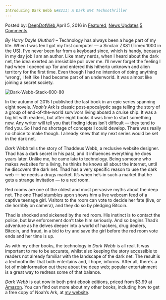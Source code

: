 ```yaml
---
Introducing Dark Webb &#8211; A Dark Net Technothriller
---
```

<article class="post-listing post-13639 post type-post status-publish format-standard has-post-thumbnail hentry  tag-dark tag-introducing tag-net tag-technothriller tag-webb">
    <div class="post-inner">
        <span>Posted by: <a href="https://www.deepdotweb.com/author/admin/" title="">DeepDotWeb </a></span>
    <span>April 5, 2016</span>
    <span>in <a href="https://www.deepdotweb.com/category/deepdot-news/" rel="category tag">Featured</a>, <a href="https://www.deepdotweb.com/category/news-updates/" rel="category tag">News Updates</a></span>
    <span><a href="https://www.deepdotweb.com/2016/04/05/introducing-dark-webb-dark-net-technothriller/#comments">5 Comments</a></span>
    </p>
    <div class="clear"></div>
    <div class="entry">
    <p><em>By Harry Dayle (Author)</em> &#8211; Technology has always been a huge part of my life. When I was ten I got my first computer — a Sinclair ZX81 (Timex 1000 in the US). I&#8217;ve never been far from a keyboard since, which is handy, because in my day job I am an author. Like many nerds, when I heard about the dark net, the idea exerted an irresistible pull over me. I&#8217;ll never forget the feeling I had when I opened up Tor and entered this hitherto unknown and alien territory for the first time. Even though I had no intention of doing anything &#8216;wrong&#8217;, I felt like I had become part of an underworld. It was almost like joining a secret society.</p>
    <p><img class="aligncenter size-full wp-image-13640" src="/imgs/2016/04/Dark-Webb-Stack-600-80.jpg" alt="Dark-Webb-Stack-600-80" width="615" height="600" srcset="/imgs/2016/04/Dark-Webb-Stack-600-80.jpg 615w, /imgs/2016/04/Dark-Webb-Stack-600-80-300x293.jpg 300w, /imgs/2016/04/Dark-Webb-Stack-600-80-55x55.jpg 55w, /imgs/2016/04/Dark-Webb-Stack-600-80-50x50.jpg 50w" sizes="(max-width: 615px) 100vw, 615px"/></p>
    <p>In the autumn of 2015 I published the last book in an epic series spanning eight novels. <em>Noah&#8217;s Ark</em> is classic post-apocalyptic saga telling the story of a group of end-of-the-world survivors living aboard a cruise ship. It was a big hit with readers, but after eight books it was time to start something new. Any writer will tell you that finding ideas isn&#8217;t difficult — they tend to find you. So I had no shortage of concepts I could develop. There was really no choice to make though. I already knew that my next series would be set in the dark net.</p>
    <p><em>Dark Webb</em> tells the story of Thaddeus Webb, a reclusive website designer. Thad has a dark secret in his past, and it influences everything he does years later. Unlike me, he came late to technology. Being someone who makes websites for a living, he thinks he knows all about the internet, until he discovers the dark net. Thad has a very specific reason to use the dark web — he needs a drugs market. It&#8217;s when he&#8217;s in such a market that he gets a strange invitation — to a red room.</p>
    <p>Red rooms are one of the oldest and most pervasive myths about the deep net. The one Thad stumbles upon shows him a live webcam feed of a captive teenage girl. Visitors to the room can vote to decide her fate (live, or die horribly on camera), and they do so by pledging Bitcoin.</p>
    <p>Thad is shocked and sickened by the red room. His instinct is to contact the police, but law enforcement don&#8217;t take him seriously. And so begins Thad&#8217;s adventure as he delves deeper into a world of hackers, drug dealers, Bitcoin, and fraud, in a bid to try and save the girl before the red room vote ends and her time is up.</p>
    <p>As with my other books, the technology in <em>Dark Webb</em> is all real. It was important to me to be accurate, whilst also keeping the story accessible to readers not already familiar with the landscape of the dark net. The result is a technothriller that both entertains and, I hope, informs. After all, there&#8217;s a lot of misinformation out there about the deep web; popular entertainment is a great way to redress some of that balance.</p>
    <p><em>Dark Webb</em> is out now in both print ebook editions, priced from $3.99 at <a href="http://www.amazon.com/Dark-Webb-The-Series-Book-ebook/dp/B01DLWNKQO" target="_blank">Amazon</a>. You can find out more about my other books, including how to get a free copy of Noah&#8217;s Ark, at <a href="http://harrydayle.com" target="_blank">my website</a>.</p>
    </div>
    <span style="display:none"><a href="https://www.deepdotweb.com/tag/dark/" rel="tag">dark</a> <a href="https://www.deepdotweb.com/tag/introducing/" rel="tag">introducing</a> <a href="https://www.deepdotweb.com/tag/net/" rel="tag">net</a> <a href="https://www.deepdotweb.com/tag/technothriller/" rel="tag">technothriller</a> <a href="https://www.deepdotweb.com/tag/webb/" rel="tag">webb</a></span> <span style="display:none" class="updated">2016-04-05</span>
    <div style="display:none" class="vcard author" itemprop="author" itemscope itemtype="http://schema.org/Person"><strong class="fn" itemprop="name"><a href="https://www.deepdotweb.com/author/admin/" title="Posts by DeepDotWeb" rel="author">DeepDotWeb</a></strong></div>
    </div>
</article>

